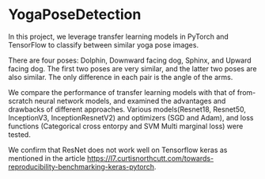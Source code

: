 # YogaPoseDetection

In this project, we leverage transfer learning models in PyTorch and TensorFlow to classify between similar yoga pose images.

There are four poses: Dolphin, Downward facing dog, Sphinx, and Upward facing dog. 
The first two poses are very similar, and the latter two poses are also similar. 
The only difference in each pair is the angle of the arms. 

We compare the performance of transfer learning models with that of from-scratch neural network models, and examined
the advantages and drawbacks of different approaches. Various models(Resnet18, Resnet50, InceptionV3, InceptionResnetV2) and optimizers (SGD and Adam), and loss functions (Categorical cross entorpy and SVM Multi marginal loss) were tested. 

We confirm that ResNet does not work well on Tensorflow keras as mentioned in the article
https://l7.curtisnorthcutt.com/towards-reproducibility-benchmarking-keras-pytorch. 

